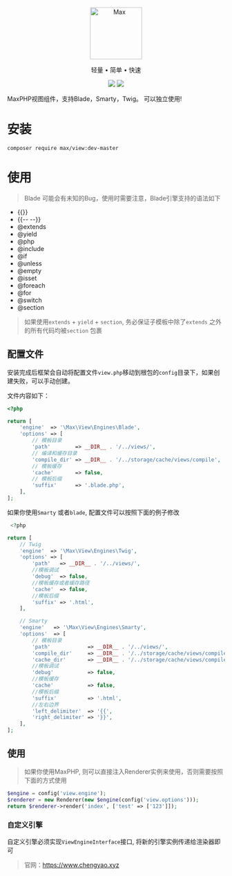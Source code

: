 <br>

<p align="center">
<img src="https://raw.githubusercontent.com/topyao/max/master/public/favicon.ico" width="120" alt="Max">
</p>

<p align="center">轻量 • 简单 • 快速</p>

<p align="center">
<img src="https://img.shields.io/badge/php-%3E%3D7.4-brightgreen">
<img src="https://img.shields.io/badge/license-apache%202-blue">
</p>

MaxPHP视图组件，支持Blade，Smarty，Twig。 可以独立使用!

# 安装

```
composer require max/view:dev-master
```

# 使用

> Blade 可能会有未知的Bug，使用时需要注意，Blade引擎支持的语法如下

- {{}}
- {{-- --}}
- @extends
- @yield
- @php
- @include
- @if
- @unless
- @empty
- @isset
- @foreach
- @for
- @switch
- @section

> 如果使用`extends` + `yield` + `section`, 务必保证子模板中除了`extends` 之外的所有代码均被`section` 包裹

## 配置文件

安装完成后框架会自动将配置文件`view.php`移动到根包的`config`目录下，如果创建失败，可以手动创建。

文件内容如下：

```php
<?php

return [
    'engine'  => '\Max\View\Engines\Blade',
    'options' => [
        // 模板目录
        'path'        => __DIR__ . '/../views/',
        // 编译和缓存目录
        'compile_dir' => __DIR__ . '/../storage/cache/views/compile',
        // 模板缓存
        'cache'       => false,
        // 模板后缀
        'suffix'      => '.blade.php',
    ],
];


```

如果你使用`Smarty` 或者`blade`, 配置文件可以按照下面的例子修改

```php
 <?php

return [
    // Twig
    'engine'  => '\Max\View\Engines\Twig',
    'options' => [
        'path'   => __DIR__ . '/../views/',
        //模板调试
        'debug'  => false,
        //模板缓存或者缓存路径
        'cache'  => false,
        //模板后缀
        'suffix' => '.html',
    ],

    // Smarty
    'engine'   => '\Max\View\Engines\Smarty',
    'options'  => [
        // 模板目录
        'path'            => __DIR__ . '/../views/',
        'compile_dir'     => __DIR__ . '/../storage/cache/views/compile',
        'cache_dir'       => __DIR__ . '/../storage/cache/views/compile',
        //模板调试
        'debug'           => false,
        //模板缓存
        'cache'           => false,
        //模板后缀
        'suffix'          => '.html',
        //左右边界
        'left_delimiter'  => '{{',
        'right_delimiter' => '}}',
    ],
];
```

## 使用

> 如果你使用MaxPHP, 则可以直接注入Renderer实例来使用，否则需要按照下面的方式使用

```php
$engine = config('view.engine');
$renderer = new Renderer(new $engine(config('view.options')));
return $renderer->render('index', ['test' => ['123']]);
```

### 自定义引擎

自定义引擎必须实现`ViewEngineInterface`接口, 将新的引擎实例传递给渲染器即可

> 官网：https://www.chengyao.xyz
